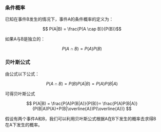 ### 条件概率

已知在事件B发生的情况下，事件A的条件概率的定义为：

$$ P(A|B) = \frac{P(A \cap B)}{P(B)}$$

如果A与B是独立的：

$$ P(A \cap B) = P(A)P(B) $$

### 贝叶斯公式

由公式以下公式：

$$ P(A \cap B) = P(B)P(A|B) = P(A)P(B|A) $$

可得贝叶斯公式

$$
P(A|B) = \frac{P(A)P(B|A)}{P(B)}= \frac{P(A)P(B|A)}{P(B|A)P(A)+P(B|\overline{A})P(\overline{A})}
$$

假设有两个事件A和B，我们可以利用贝叶斯公式根据A在B下发生的概率去求得B在A下发生的概率。
